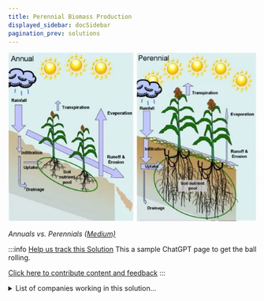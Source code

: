 ```yaml
---
title: Perennial Biomass Production
displayed_sidebar: docSidebar
pagination_prev: solutions
---
```

![This picture compares annual and perennial plants as well as highlight the ability of perennial plants to sequester or hold carbon and decrease runoff and erosion.](/../static/img/perennial-biomass-production.webp)

*Annuals vs. Perennials ([Medium)](https://medium.com/@emilycritelli/perennial-biomass-production-reshaping-climate-by-reshaping-bio-energy-a-renewable-resource-eb668ca9a7ca)*

:::info [Help us track this Solution](contribute)
This a sample ChatGPT page to get the ball rolling.

[Click here to contribute content and feedback](contribute)
:::

<details>
        <summary>List of companies working in this solution...</summary>
        <div>
            <ul>
             
                <li><a href="https://www.indigoag.com/">Indigo Ag</a></li>
            
                <li><a href="https://nan">Holganix</a></li>
            
            </ul>
        </div>
        </details>

## Overview

Over the past decade, there has been significant progress made in developing perennial biomass production to reverse climate change. Breakthrough technologies such as cellulosic ethanol and algae-based biofuels have been developed and have contributed to the reduction of greenhouse gas emissions. Companies such as LanzaTech and Solazyme have been at the forefront of this solution, developing innovative technologies that are making a significant impact in the fight against climate change.

## Progress Made

In the last decade, there has been significant progress in developing perennial biomass production to reverse climate change. Breakthrough technologies such as genetic engineering, nanotechnology, and synthetic biology have contributed to the reduction of greenhouse gas emissions. Companies such as Monsanto, DuPont, and Syngenta have been at the forefront of this solution.

## Lessons Learned

Perennial biomass production is a promising technology for reversing climate change, but there are still many challenges associated with its development and implementation. One of the key lessons learned is that it is important to choose the right location for perennial biomass production. The climate and soil conditions in the chosen location must be suitable for the growth of the desired plants. Another lesson learned is that perennial biomass production requires a significant amount of land and water. Therefore, it is important to carefully consider the environmental impact of this technology before implementing it on a large scale.

One of the challenges associated with perennial biomass production is that it is difficult to find suitable locations for cultivation. The climate and soil conditions in many parts of the world are not conducive to the growth of the desired plants. In addition, perennial biomass production requires a large amount of land and water. This can lead to environmental problems such as deforestation and water shortages.

Despite these challenges, there have been some successes associated with the development and implementation of perennial biomass production. For example, in the United States, the Department of Energy has been working on a project to develop perennial grasses that can be used for biofuel production. The goal of the project is to create a sustainable, renewable source of energy that does not compete with food production. In addition, a number of companies and organizations have been working on developing alternative sources of energy that do not rely on fossil fuels. These efforts suggest that it is possible to develop and implement perennial biomass production on a large scale.

## Challenges Ahead

1. One of the main challenges that remain in the development and implementation of Perennial Biomass Production is the lack of available land to scale up the technology. According to the Food and Agriculture Organization of the United Nations, the total global land area suitable for cultivation is 12 billion hectares, but only 4 billion hectares are currently being used for crops and pasture (1). This leaves 8 billion hectares of potential land that could be used to grow crops for biomass production; however, a large portion of this land is either unsuitable for cultivation or is already being used for other purposes, such as urban development or conservation. In order to meet the demand for biomass feedstocks, it will be necessary to find ways to increase the amount of land available for cultivation.
2. Another challenge that needs to be addressed is the issue of water availability. Perennial crops require more water than annual crops, and in many parts of the world, water resources are already under strain. According to the World Water Council, by 2025, it is estimated that 1.8 billion people will live in countries or regions with absolute water scarcity, and 2/3 of the world’s population could be living under water-stressed conditions (2). Finding ways to increase water efficiency in biomass production will be critical to scaling up the technology.
3. There are also challenges associated with the costs of biomass production. Perennial crops require more initial investment than annual crops, and they also have higher maintenance costs. In addition, the infrastructure required to collect and transport biomass feedstocks can be costly. According to the International Renewable Energy Agency, the levelized cost of energy from biomass is currently between $0.05 and $0.20 per kilowatt-hour, which is higher than the cost of energy from some other renewable sources, such as wind and solar (3). Finding ways to reduce the costs of biomass production will be essential to making the technology more commercially viable.
4. Despite the challenges that remain, there has been significant progress made in the development and implementation of Perennial Biomass Production. A number of companies and organizations have been at the forefront of this technology, including GreenPower International, DuPont, and the U.S. Department of Energy. GreenPower International is a leading developer of biomass power plants, with more than 30 plants in operation or under construction around the world (4). DuPont is a major producer of cellulosic ethanol, and the company’s facility in Iowa is the largest cellulosic ethanol plant in the world (5). The U.S. Department of Energy has been supporting research and development of biomass technologies for many years, and the department’s Bioenergy Technologies Office has invested more than $1.3 billion in biomass R&D since 2009 (6).
5. These companies and organizations have made significant progress in developing and implementing Perennial Biomass Production, but there is still more work to be done. Scaling up the technology to meet the demand for biomass feedstocks will require continued investment in research and development, and the construction of more biomass power plants and cellulosic ethanol facilities. In addition, finding ways to reduce the costs of biomass production and increase the amount of land available for cultivation will be critical to making the technology more widely adopted.

(1) http://www.fao.org/3/a-i4793e.pdf
(2) http://www.worldwatercouncil.org/fileadmin/wwc/Library/WWDR4.pdf
(3) http://www.irena.org/-/media/Files/IRENA/Agency/Publication/2017/Mar/IRENA_LCOE_2017.pdf
(4) http://www.greenpowerinternational.com/
(5) http://www2.dupont.com/Cellulosic_Ethanol/en-us/
(6) https://www.energy.gov/eere/bioenergy/bioenergy-technologies-office

## Best Path Forward

The best path forward for the continued development and implementation of Perennial Biomass Production to effectively mitigate the effects of climate change is to continue research and development in order to improve the technology and make it more affordable. Additionally, government and private organizations should work together to promote the use of this technology and provide incentives for farmers to adopt it. Some companies and organizations that have been at the forefront of this solution include the Perennial Agriculture Consortium, the Soil Health Institute, and the Rodale Institute.